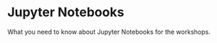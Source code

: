 Jupyter Notebooks
=======================

What you need to know about Jupyter Notebooks for the workshops. 